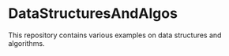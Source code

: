 # DataStructuresAndAlgos
This repository contains various examples on data structures and algorithms.
